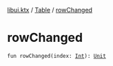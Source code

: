 [libui.ktx](../index.md) / [Table](index.md) / [rowChanged](./row-changed.md)

# rowChanged

`fun rowChanged(index: `[`Int`](https://kotlinlang.org/api/latest/jvm/stdlib/kotlin/-int/index.html)`): `[`Unit`](https://kotlinlang.org/api/latest/jvm/stdlib/kotlin/-unit/index.html)